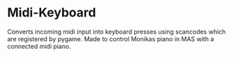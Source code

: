 # Midi-Keyboard
Converts incoming midi input into keyboard presses using scancodes which are registered by pygame. Made to control Monikas piano in MAS with a connected midi piano.
